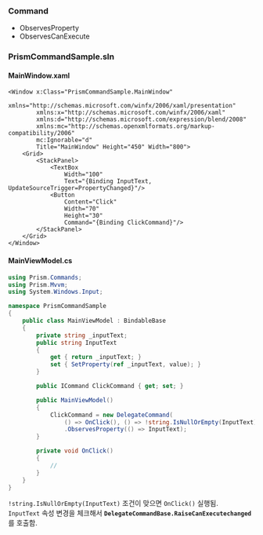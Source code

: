 ### Command

- ObservesProperty
- ObservesCanExecute 

### PrismCommandSample.sln

#### MainWindow.xaml
```xaml
<Window x:Class="PrismCommandSample.MainWindow"
        xmlns="http://schemas.microsoft.com/winfx/2006/xaml/presentation"
        xmlns:x="http://schemas.microsoft.com/winfx/2006/xaml"
        xmlns:d="http://schemas.microsoft.com/expression/blend/2008"
        xmlns:mc="http://schemas.openxmlformats.org/markup-compatibility/2006"
        mc:Ignorable="d"
        Title="MainWindow" Height="450" Width="800">
    <Grid>
        <StackPanel>
            <TextBox
                Width="100"
                Text="{Binding InputText, UpdateSourceTrigger=PropertyChanged}"/>
            <Button 
                Content="Click"
                Width="70"
                Height="30"
                Command="{Binding ClickCommand}"/>
        </StackPanel>
    </Grid>
</Window>
```

#### MainViewModel.cs
```csharp
using Prism.Commands;
using Prism.Mvvm;
using System.Windows.Input;

namespace PrismCommandSample
{
    public class MainViewModel : BindableBase
    {
        private string _inputText;
        public string InputText
        {
            get { return _inputText; }
            set { SetProperty(ref _inputText, value); }
        }

        public ICommand ClickCommand { get; set; }

        public MainViewModel()
        {
            ClickCommand = new DelegateCommand(
                () => OnClick(), () => !string.IsNullOrEmpty(InputText))
                .ObservesProperty(() => InputText);
        }

        private void OnClick()
        {
            //
        }
    }
}
```
`!string.IsNullOrEmpty(InputText)` 조건이 맞으면 `OnClick()` 실행됨.  
`InputText` 속성 변경을 체크해서 **`DelegateCommandBase.RaiseCanExecutechanged`** 를 호출함.
